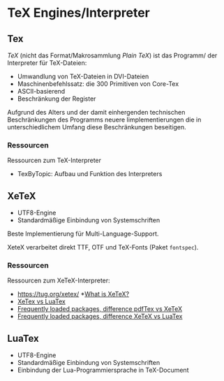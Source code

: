 # TeX Engines/Interpreter


## Tex

*TeX* (nicht das Format/Makrosammlung *Plain TeX*) ist das Programm/
der Interpreter für TeX-Dateien:
* Umwandlung von TeX-Dateien in DVI-Dateien
* Maschinenbefehlssatz: die 300 Primitiven von Core-Tex
* ASCII-basierend
* Beschränkung der Register

Aufgrund des Alters und der damit einhergenden technischen Beschränkungen
des Programms neuere Iimplementierungen die in unterschiedlichem Umfang
diese Beschränkungen beseitigen.

### Ressourcen

Ressourcen zum TeX-Interpreter
* TexByTopic: Aufbau und Funktion des Interpreters

## XeTeX

* UTF8-Engine 
* Standardmäßige Einbindung von Systemschriften 

Beste Implementierung für Multi-Language-Support.

XeteX verarbeitet direkt TTF, OTF und TeX-Fonts 
(Paket `fontspec`).

### Ressourcen

Ressourcen zum XeTeX-Interpreter:
* https://tug.org/xetex/
*[What is XeTeX?](https://tex.stackexchange.com/questions/3393/what-is-xetex-exactly-and-why-should-i-use-it)
* [XeTex vs LuaTex](https://tex.stackexchange.com/questions/126206/why-choose-lualatex-over-xelatex)
* [Frequently loaded packages, difference pdfTex vs XeTeX](https://tex.stackexchange.com/questions/2984/frequently-loaded-packages-differences-between-pdflatex-and-xelatex?lq=1)
* [Frequently loaded packages, difference XeTeX vs LuaTex](https://tex.stackexchange.com/questions/87155/frequently-loaded-packages-differences-between-xelatex-and-lualatex)


## LuaTex

* UTF8-Engine 
* Standardmäßige Einbindung von Systemschriften 
* Einbindung der Lua-Programmiersprache in TeX-Document



